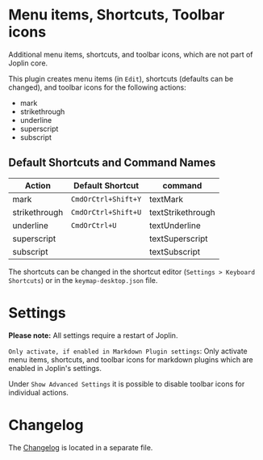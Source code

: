 # Menu items, Shortcuts, Toolbar icons

Additional menu items, shortcuts, and toolbar icons, which are not part of Joplin core.

This plugin creates menu items (in `Edit`), shortcuts (defaults can be changed), and toolbar icons for the following actions:

- mark
- strikethrough
- underline
- superscript
- subscript

## Default Shortcuts and Command Names

| Action         | Default Shortcut    | command            |
|----------------|---------------------|--------------------|
| mark           | `CmdOrCtrl+Shift+Y` | textMark           |
| strikethrough  | `CmdOrCtrl+Shift+U` | textStrikethrough  |
| underline      | `CmdOrCtrl+U`       | textUnderline      |
| superscript    |                     | textSuperscript    |
| subscript      |                     | textSubscript      |

The shortcuts can be changed in the shortcut editor (`Settings > Keyboard Shortcuts`) or in the `keymap-desktop.json` file.

# Settings

**Please note:** All settings require a restart of Joplin.

`Only activate, if enabled in Markdown Plugin settings`: Only activate menu items, shortcuts, and toolbar icons for markdown plugins which are enabled in Joplin's settings.

Under `Show Advanced Settings` it is possible to disable toolbar icons for individual actions.

# Changelog

The [Changelog](https://github.com/tessus/joplin-plugin-menu-shortcut-toolbar/blob/master/Changelog.md) is located in a separate file.
